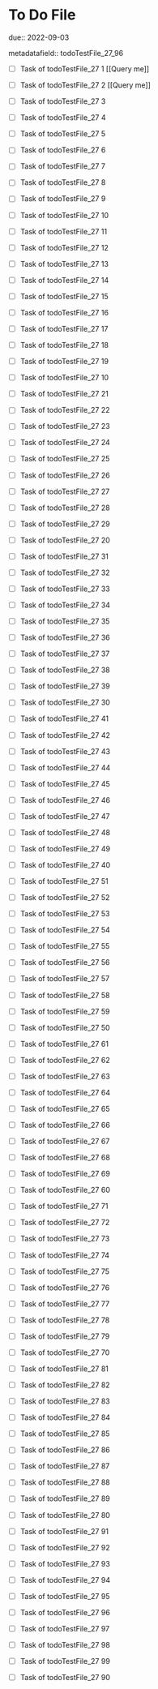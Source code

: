 # To Do File

due:: 2022-09-03

metadatafield:: todoTestFile_27_96

- [ ] Task of todoTestFile_27 1 [[Query me]]
- [ ] Task of todoTestFile_27 2 [[Query me]]
- [ ] Task of todoTestFile_27 3
- [ ] Task of todoTestFile_27 4
- [ ] Task of todoTestFile_27 5
- [ ] Task of todoTestFile_27 6
- [ ] Task of todoTestFile_27 7
- [ ] Task of todoTestFile_27 8
- [ ] Task of todoTestFile_27 9
- [ ] Task of todoTestFile_27 10

- [ ] Task of todoTestFile_27 11 
- [ ] Task of todoTestFile_27 12 
- [ ] Task of todoTestFile_27 13
- [ ] Task of todoTestFile_27 14
- [ ] Task of todoTestFile_27 15
- [ ] Task of todoTestFile_27 16
- [ ] Task of todoTestFile_27 17
- [ ] Task of todoTestFile_27 18
- [ ] Task of todoTestFile_27 19
- [ ] Task of todoTestFile_27 10

- [ ] Task of todoTestFile_27 21 
- [ ] Task of todoTestFile_27 22 
- [ ] Task of todoTestFile_27 23
- [ ] Task of todoTestFile_27 24
- [ ] Task of todoTestFile_27 25
- [ ] Task of todoTestFile_27 26
- [ ] Task of todoTestFile_27 27
- [ ] Task of todoTestFile_27 28
- [ ] Task of todoTestFile_27 29
- [ ] Task of todoTestFile_27 20

- [ ] Task of todoTestFile_27 31 
- [ ] Task of todoTestFile_27 32 
- [ ] Task of todoTestFile_27 33
- [ ] Task of todoTestFile_27 34
- [ ] Task of todoTestFile_27 35
- [ ] Task of todoTestFile_27 36
- [ ] Task of todoTestFile_27 37
- [ ] Task of todoTestFile_27 38
- [ ] Task of todoTestFile_27 39
- [ ] Task of todoTestFile_27 30

- [ ] Task of todoTestFile_27 41 
- [ ] Task of todoTestFile_27 42 
- [ ] Task of todoTestFile_27 43
- [ ] Task of todoTestFile_27 44
- [ ] Task of todoTestFile_27 45
- [ ] Task of todoTestFile_27 46
- [ ] Task of todoTestFile_27 47
- [ ] Task of todoTestFile_27 48
- [ ] Task of todoTestFile_27 49
- [ ] Task of todoTestFile_27 40

- [ ] Task of todoTestFile_27 51 
- [ ] Task of todoTestFile_27 52 
- [ ] Task of todoTestFile_27 53
- [ ] Task of todoTestFile_27 54
- [ ] Task of todoTestFile_27 55
- [ ] Task of todoTestFile_27 56
- [ ] Task of todoTestFile_27 57
- [ ] Task of todoTestFile_27 58
- [ ] Task of todoTestFile_27 59
- [ ] Task of todoTestFile_27 50

- [ ] Task of todoTestFile_27 61 
- [ ] Task of todoTestFile_27 62 
- [ ] Task of todoTestFile_27 63
- [ ] Task of todoTestFile_27 64
- [ ] Task of todoTestFile_27 65
- [ ] Task of todoTestFile_27 66
- [ ] Task of todoTestFile_27 67
- [ ] Task of todoTestFile_27 68
- [ ] Task of todoTestFile_27 69
- [ ] Task of todoTestFile_27 60

- [ ] Task of todoTestFile_27 71 
- [ ] Task of todoTestFile_27 72 
- [ ] Task of todoTestFile_27 73
- [ ] Task of todoTestFile_27 74
- [ ] Task of todoTestFile_27 75
- [ ] Task of todoTestFile_27 76
- [ ] Task of todoTestFile_27 77
- [ ] Task of todoTestFile_27 78
- [ ] Task of todoTestFile_27 79
- [ ] Task of todoTestFile_27 70


- [ ] Task of todoTestFile_27 81 
- [ ] Task of todoTestFile_27 82 
- [ ] Task of todoTestFile_27 83
- [ ] Task of todoTestFile_27 84
- [ ] Task of todoTestFile_27 85
- [ ] Task of todoTestFile_27 86
- [ ] Task of todoTestFile_27 87
- [ ] Task of todoTestFile_27 88
- [ ] Task of todoTestFile_27 89
- [ ] Task of todoTestFile_27 80


- [ ] Task of todoTestFile_27 91 
- [ ] Task of todoTestFile_27 92 
- [ ] Task of todoTestFile_27 93
- [ ] Task of todoTestFile_27 94
- [ ] Task of todoTestFile_27 95
- [ ] Task of todoTestFile_27 96
- [ ] Task of todoTestFile_27 97
- [ ] Task of todoTestFile_27 98
- [ ] Task of todoTestFile_27 99
- [ ] Task of todoTestFile_27 90
